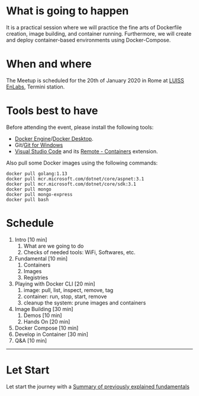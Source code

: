 # What is going to happen

It is a practical session where we will practice the fine arts of Dockerfile creation, image building, and container running.
Furthermore, we will create and deploy container-based environments using Docker-Compose.


# When and where

The Meetup is scheduled for the 20th of January 2020 in Rome at [LUISS EnLabs](https://www.luissenlabs.com/), Termini station.


# Tools best to have

Before attending the event, please install the following tools:
- [Docker Engine](https://docs.docker.com/install/)/[Docker Desktop](https://www.docker.com/products/docker-desktop).
- Git/[Git for Windows](https://gitforwindows.org/)
- [Visual Studio Code](https://code.visualstudio.com/) and its [Remote - Containers](https://marketplace.visualstudio.com/items?itemName=ms-vscode-remote.remote-containers) extension.


Also pull some Docker images using the following commands:

```
docker pull golang:1.13
docker pull mcr.microsoft.com/dotnet/core/aspnet:3.1
docker pull mcr.microsoft.com/dotnet/core/sdk:3.1
docker pull mongo
docker pull mongo-express
docker pull bash
```

# Schedule

1. Intro                                        [10 min]
   1. What are we going to do
   2. Checks of needed tools: WiFi, Softwares, etc.
2. Fundamental                                  [10 min]
   1. Containers
   2. Images 
   3. Registries 
3. Playing with Docker CLI                      [20 min]
   1. image: pull, list, inspect, remove, tag
   2. container: run, stop, start, remove
   3. cleanup the system: prune images and containers
4. Image Building                               [30 min]
   1. Demos [10 min]
   2. Hands On [20 min]
5. Docker Compose                               [10 min]
6. Develop in Container                         [30 min]
7. Q&A                                          [10 min]

***

# Let Start

Let start the journey with a [Summary of previously explained fundamentals](00-Previously)
